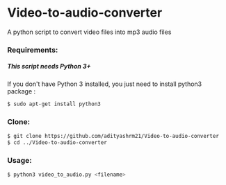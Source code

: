 # Video-to-audio-converter
A python script to convert video files into mp3 audio files


### Requirements:


##### This script needs Python 3+

If you don't have Python 3 installed, you just need to install python3 package :

```bash
$ sudo apt-get install python3
```

### Clone:
```bash
$ git clone https://github.com/adityashrm21/Video-to-audio-converter
$ cd ../Video-to-audio-converter
```

### Usage:

```bash
$ python3 video_to_audio.py <filename>
```
